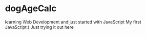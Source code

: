 # dogAgeCalc

learning Web Development and just started with JavaScript
My first JavaScript:) Just trying it out here
